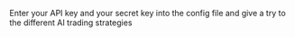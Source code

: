Enter your API key and your secret key into the config file and give a try to the different AI trading strategies

